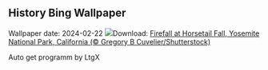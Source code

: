 ## History Bing Wallpaper
Wallpaper date: 2024-02-22
![](https://www.bing.com/th?id=OHR.YosemiteFirefall_EN-US8169903146_UHD.jpg&w=1000)Download: [Firefall at Horsetail Fall, Yosemite National Park, California (© Gregory B Cuvelier/Shutterstock)](https://www.bing.com/th?id=OHR.YosemiteFirefall_EN-US8169903146_UHD.jpg)

Auto get programm by LtgX
